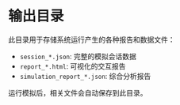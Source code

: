 # 输出目录

此目录用于存储系统运行产生的各种报告和数据文件：

- `session_*.json`: 完整的模拟会话数据
- `report_*.html`: 可视化的交互报告  
- `simulation_report_*.json`: 综合分析报告

运行模拟后，相关文件会自动保存到此目录。
